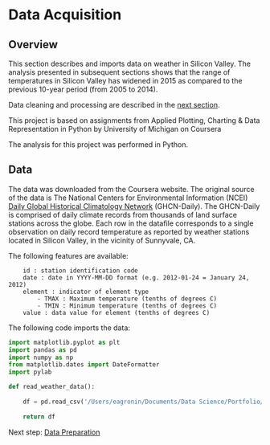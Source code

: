 # Data Acquisition

## Overview

This section describes and imports data on weather in Silicon Valley.  The analysis presented in subsequent sections shows that the range of temperatures in Silicon Valley has widened in 2015 as compared to the previous 10-year period (from 2005 to 2014).

Data cleaning and processing are described in the [next section](https://eagronin.github.io/sv-weather-prepare/).
 
This project is based on assignments from Applied Plotting, Charting & Data Representation in Python by University of Michigan on Coursera

The analysis for this project was performed in Python.

## Data

The data was downloaded from the Coursera website.  The original source of the data is The National Centers for Environmental Information (NCEI) [Daily Global Historical Climatology Network](https://www1.ncdc.noaa.gov/pub/data/ghcn/daily/readme.txt) (GHCN-Daily).  The GHCN-Daily is comprised of daily climate records from thousands of land surface stations across the globe.  Each row in the datafile corresponds to a single observation on daily record temperature as reported by weather stations located in Silicon Valley, in the vicinity of Sunnyvale, CA.

The following features are available:

```
    id : station identification code
    date : date in YYYY-MM-DD format (e.g. 2012-01-24 = January 24, 2012)
    element : indicator of element type
        - TMAX : Maximum temperature (tenths of degrees C)
        - TMIN : Minimum temperature (tenths of degrees C)
    value : data value for element (tenths of degrees C)
```

The following code imports the data:

```python
import matplotlib.pyplot as plt
import pandas as pd
import numpy as np
from matplotlib.dates import DateFormatter
import pylab

def read_weather_data():
    
    df = pd.read_csv('/Users/eagronin/Documents/Data Science/Portfolio/Project Data/weather data.csv')
    
    return df
```

Next step: [Data Preparation](https://eagronin.github.io/sv-weather-prepare/)
